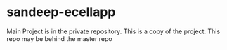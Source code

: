 # sandeep-ecellapp
Main Project is in the private repository. This is a copy of the project. This repo may be behind the master repo

